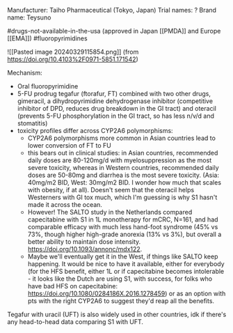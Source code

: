 
Manufacturer: Taiho Pharmaceutical (Tokyo, Japan)
Trial names:  ?
Brand name: Teysuno


#drugs-not-available-in-the-usa (approved in Japan [[PMDA]] and Europe [[EMA]])
#fluoropyrimidines

![[Pasted image 20240329115854.png]]
 (from https://doi.org/10.4103%2F0971-5851.171542)
 
Mechanism:
- Oral fluoropyrimidine
- 5-FU prodrug tegafur (ftorafur, FT) combined with two other drugs, gimeracil, a dihydropyrimidine dehydrogenase inhibitor (competitive inhibitor of DPD, reduces drug breakdown in the GI tract) and oteracil (prevents 5-FU phosphorylation in the GI tract, so has less n/v/d and stomatitis)
- toxicity profiles differ across CYP2A6 polymorphisms: 
	- CYP2A6 polymorphisms more common in Asian countries lead to lower conversion of FT to FU
	- this bears out in clinical studies: in Asian countries, recommended daily doses are 80-120mg/d with myelosuppression as the most severe toxicity, whereas in Western countries, recommended daily doses are 50-80mg and diarrhea is the most severe toxicity. (Asia: 40mg/m2 BID, West: 30mg/m2 BID. I wonder how much that scales with obesity, if at all). Doesn't seem that the oteracil helps Westerners with GI tox much, which I'm guessing is why S1 hasn't made it across the ocean.
	- However! The SALTO study in the Netherlands compared capecitabine with S1 in 1L monotherapy for mCRC, N=161, and had comparable efficacy with much less hand-foot syndrome (45% vs 73%, though higher high-grade anorexia (13% vs 3%), but overall a better ability to maintain dose intensity. https://doi.org/10.1093/annonc/mdx122. 
	- Maybe we'll eventually get it in the West, if things like SALTO keep happening. It would be nice to have it available, either for everybody (for the HFS benefit, either 1L or if capecitabine becomes intolerable - it looks like the Dutch are using S1, with success, for folks who have bad HFS on capecitabine: https://doi.org/10.1080/0284186X.2016.1278459) or as an option with pts with the right CYP2A6 to suggest they'd reap all the benefits.

Tegafur with uracil (UFT) is also widely used in other countries, idk if there's any head-to-head data comparing S1 with UFT.